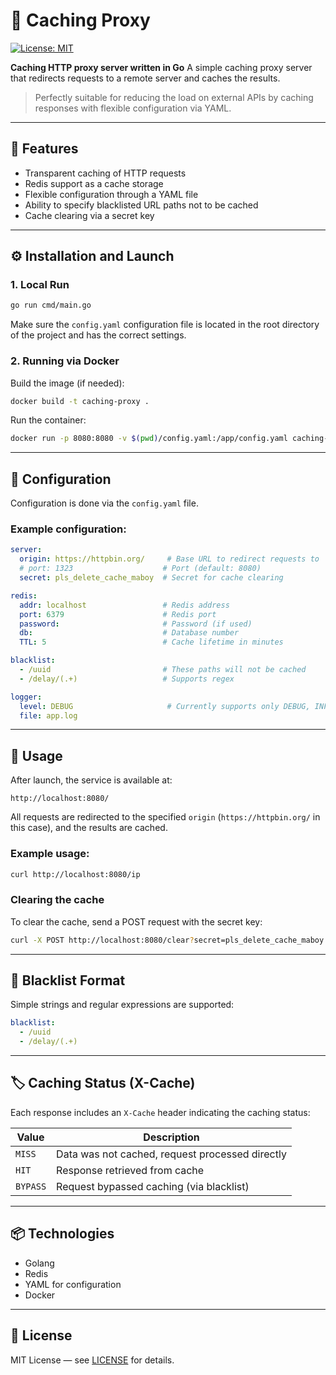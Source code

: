 # 🧠 Caching Proxy

[![License: MIT](https://img.shields.io/badge/License-MIT-yellow.svg)](https://opensource.org/licenses/MIT)

**Caching HTTP proxy server written in Go**
A simple caching proxy server that redirects requests to a remote server and caches the results.

> Perfectly suitable for reducing the load on external APIs by caching responses with flexible configuration via YAML.

---

## 📌 Features

- Transparent caching of HTTP requests
- Redis support as a cache storage
- Flexible configuration through a YAML file
- Ability to specify blacklisted URL paths not to be cached
- Cache clearing via a secret key

---

## ⚙️ Installation and Launch

### 1. Local Run

```bash
go run cmd/main.go
```

Make sure the `config.yaml` configuration file is located in the root directory of the project and has the correct settings.

### 2. Running via Docker

Build the image (if needed):

```bash
docker build -t caching-proxy .
```

Run the container:

```bash
docker run -p 8080:8080 -v $(pwd)/config.yaml:/app/config.yaml caching-proxy
```

---

## 📄 Configuration

Configuration is done via the `config.yaml` file.

### Example configuration:

```yaml
server:
  origin: https://httpbin.org/     # Base URL to redirect requests to
  # port: 1323                    # Port (default: 8080)
  secret: pls_delete_cache_maboy  # Secret for cache clearing

redis:
  addr: localhost                 # Redis address
  port: 6379                      # Redis port
  password:                       # Password (if used)
  db:                             # Database number
  TTL: 5                          # Cache lifetime in minutes

blacklist:
  - /uuid                         # These paths will not be cached
  - /delay/(.+)                   # Supports regex

logger:
  level: DEBUG                     # Currently supports only DEBUG, INFO, ERROR
  file: app.log
```

---

## 🧪 Usage

After launch, the service is available at:

```
http://localhost:8080/
```

All requests are redirected to the specified `origin` (`https://httpbin.org/` in this case), and the results are cached.

### Example usage:

```bash
curl http://localhost:8080/ip
```

### Clearing the cache

To clear the cache, send a POST request with the secret key:

```bash
curl -X POST http://localhost:8080/clear?secret=pls_delete_cache_maboy
```

---

## 📁 Blacklist Format

Simple strings and regular expressions are supported:

```yaml
blacklist:
  - /uuid
  - /delay/(.+)
```

---

## 🏷 Caching Status (X-Cache)

Each response includes an `X-Cache` header indicating the caching status:

| Value     | Description                                      |
|-----------|--------------------------------------------------|
| `MISS`    | Data was not cached, request processed directly  |
| `HIT`     | Response retrieved from cache                    |
| `BYPASS`  | Request bypassed caching (via blacklist)         |

---

## 📦 Technologies

- Golang
- Redis
- YAML for configuration
- Docker

---

## 🧾 License

MIT License — see [LICENSE](LICENSE) for details.
